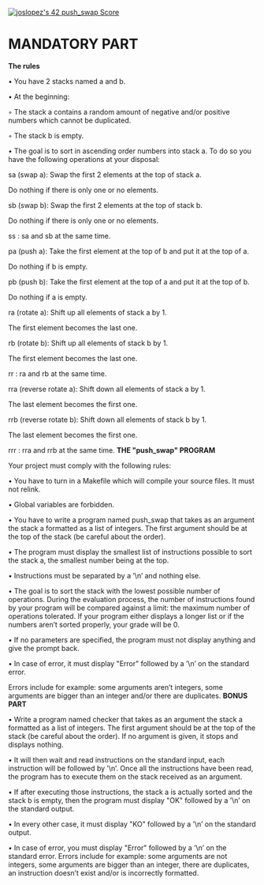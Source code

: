 <a href="https://github.com/JaeSeoKim/badge42"><img src="https://badge42.vercel.app/api/v2/cl4qxms4g001609l49j835g66/project/2597729" alt="joslopez's 42 push_swap Score" /></a>
# MANDATORY PART
<b>The rules</b>
<p>• You have 2 stacks named a and b.</p>
<p>• At the beginning:</p>
<p>◦ The stack a contains a random amount of negative and/or positive numbers which cannot be duplicated.</p>
<p>◦ The stack b is empty.</p>
<p>• The goal is to sort in ascending order numbers into stack a. To do so you have the following operations at your disposal:</p>
<p>sa (swap a): Swap the first 2 elements at the top of stack a.</p>
<p>Do nothing if there is only one or no elements.</p>
<p>sb (swap b): Swap the first 2 elements at the top of stack b.</p>
<p>Do nothing if there is only one or no elements.</p>
<p>ss : sa and sb at the same time.</p>
<p>pa (push a): Take the first element at the top of b and put it at the top of a.</p>
<p>Do nothing if b is empty.</p>
<p>pb (push b): Take the first element at the top of a and put it at the top of b.</p>
<p>Do nothing if a is empty.</p>
<p>ra (rotate a): Shift up all elements of stack a by 1.</p>
<p>The first element becomes the last one.</p>
<p>rb (rotate b): Shift up all elements of stack b by 1.</p>
<p>The first element becomes the last one.</p>
<p>rr : ra and rb at the same time.</p>
<p>rra (reverse rotate a): Shift down all elements of stack a by 1.</p>
<p>The last element becomes the first one.</p>
<p>rrb (reverse rotate b): Shift down all elements of stack b by 1.</p>
<p>The last element becomes the first one.</p>
<p>rrr : rra and rrb at the same time.<n/p>
<b>THE "push_swap" PROGRAM</b>
<p>Your project must comply with the following rules:</p>
<p>• You have to turn in a Makefile which will compile your source files. It must not
relink.</p>
<p>• Global variables are forbidden.</p>
<p>• You have to write a program named push_swap that takes as an argument the stack
a formatted as a list of integers. The first argument should be at the top of the
stack (be careful about the order).</p>
<p>• The program must display the smallest list of instructions possible to sort the stack
a, the smallest number being at the top.</p>
<p>• Instructions must be separated by a ’\n’ and nothing else.</p>
<p>• The goal is to sort the stack with the lowest possible number of operations. During
the evaluation process, the number of instructions found by your program will be
compared against a limit: the maximum number of operations tolerated. If your
program either displays a longer list or if the numbers aren’t sorted properly, your
grade will be 0.</p>
<p>• If no parameters are specified, the program must not display anything and give the
prompt back.</p>
<p>• In case of error, it must display "Error" followed by a ’\n’ on the standard error.
<p>Errors include for example: some arguments aren’t integers, some arguments are
bigger than an integer and/or there are duplicates.<n/p>
<b>BONUS PART</b>
<p>• Write a program named checker that takes as an argument the stack a formatted
as a list of integers. The first argument should be at the top of the stack (be careful
about the order). If no argument is given, it stops and displays nothing.</p>
<p>• It will then wait and read instructions on the standard input, each instruction will
be followed by ’\n’. Once all the instructions have been read, the program has to
execute them on the stack received as an argument.</p>
<p>• If after executing those instructions, the stack a is actually sorted and the stack b
is empty, then the program must display "OK" followed by a ’\n’ on the standard
output.</p>
<p>• In every other case, it must display "KO" followed by a ’\n’ on the standard output.</p>
<p>• In case of error, you must display "Error" followed by a ’\n’ on the standard error. Errors include for example: some arguments are not integers, some arguments
are bigger than an integer, there are duplicates, an instruction doesn’t exist and/or
is incorrectly formatted.</p>
